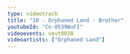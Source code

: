 ```yaml
---
type: videotrack
title: "10 - Orphaned Land - Brother"
youtubeId: "Cn-0539WuFI"
videoevents: vevt0038
videoartists: ["Orphaned Land"]
---
```

